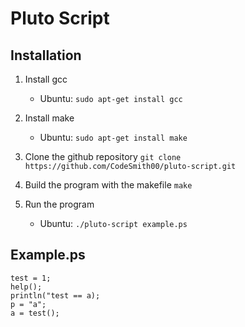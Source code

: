 # Pluto Script

## Installation

1.  Install gcc

    -   Ubuntu:
        `sudo apt-get install gcc`

2.  Install make

    -   Ubuntu:
        `sudo apt-get install make`

3.  Clone the github repository
    `git clone https://github.com/CodeSmith00/pluto-script.git`

4.  Build the program with the makefile
    `make`

5.  Run the program
    -   Ubuntu:
        `./pluto-script example.ps`

## Example.ps

```
test = 1;
help();
println("test == a);
p = "a";
a = test();
```
